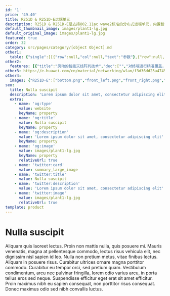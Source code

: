 ```yaml
---
id: '1'
price: '49.40'
title: R251D & R251D-E远端单元
description: R251D & R251D-E是支持802.11ac wave2标准的分布式远端单元，内置智能天线，可有效提升覆盖范围，支持2×2MIMO和两条空间流，整机速率1.267Gbps，适用于学校、酒店、医院以及办公会议室等房间密度大、墙体结构复杂的场景。
default_thumbnail_image: images/plant1-lg.jpg
default_original_image: images/plant1-lg.jpg
featured: true
order: 32
category: src/pages/category/[object Object].md
other1: 
  table: {"single":[[{"row":null,"col":null,"text":"参数"},{"row":null,"col":null,"text":"R251D & R251D-E"}],[{"row":null,"col":null,"text":"尺寸（长×宽×高）"},{"row":null,"col":null,"text":"150mm×86mm×32.5mm"}],[{"row":null,"col":null,"text":"电源输入"},{"row":null,"col":null,"text":"PoE供电：802.3af/at"}],[{"row":null,"col":null,"text":"接口"},{"row":null,"col":null,"text":"上行GE×1\n下行GE×4\n直通口RJ45×2\nUSB×1（仅R251D-E支持）"}],[{"row":null,"col":null,"text":"蓝牙"},{"row":null,"col":null,"text":"蓝牙4.1（仅R251D-E支持）"}],[{"row":null,"col":null,"text":"PoE输出"},{"row":null,"col":null,"text":"仅R251D-E支持：最大13.6W (802.3at供电时，GE4口支持PoE输出)"}],[{"row":null,"col":null,"text":"工作温度"},{"row":null,"col":null,"text":"0℃～+40℃"}],[{"row":null,"col":null,"text":"天线类型"},{"row":null,"col":null,"text":"内置智能天线"}],[{"row":null,"col":null,"text":"可同时在线的用户数量"},{"row":null,"col":null,"text":"≤256"}],[{"row":null,"col":null,"text":"最大发射功率"},{"row":null,"col":null,"text":"2.4G：23dBm（组合功率）\n5G：23dBm（组合功率）\n说明：实际发射功率遵照不同国家和地区法规而有所不同。"}],[{"row":null,"col":null,"text":"MIMO:空间流"},{"row":null,"col":null,"text":"2×2:2"}],[{"row":null,"col":null,"text":"无线协议"},{"row":null,"col":null,"text":"802.11a/b/g/n/ac/ac wave2"}],[{"row":null,"col":null,"text":"最高速率"},{"row":null,"col":null,"text":"1.267Gbps"}]]}
other2:
  features: [{"title":"灵动的智能天线阵列技术","dec":["","对终端进行精准覆盖，降低干扰，提升信号质量，信号随用户而动",""]},{"title":"安装灵活","dec":["","支持面板、挂墙、桌面等多种安装方式，便于部署",""]},{"title":"丰富的特性支持","dec":["","提供1个GE上行，4个GE下行接口，2个RJ45电话直通口（兼容RJ11）",""]}]
other3: https://e.huawei.com/cn/material/networking/wlan/f3d36dd23a474504b3c19cb2939fa1da
other4:
  images: {"R251D-E":["bottom.png","front_left.png","front_right.png","rear_top.png","right.png","stand_left.png","stand_right.png","top.png"]}
seo:
  title: Nulla suscipit
  description: 'Lorem ipsum dolor sit amet, consectetur adipiscing elit'
  extra:
    - name: 'og:type'
      value: website
      keyName: property
    - name: 'og:title'
      value: Nulla suscipit
      keyName: property
    - name: 'og:description'
      value: 'Lorem ipsum dolor sit amet, consectetur adipiscing elit'
      keyName: property
    - name: 'og:image'
      value: images/plant1-lg.jpg
      keyName: property
      relativeUrl: true
    - name: 'twitter:card'
      value: summary_large_image
    - name: 'twitter:title'
      value: Nulla suscipit
    - name: 'twitter:description'
      value: 'Lorem ipsum dolor sit amet, consectetur adipiscing elit'
    - name: 'twitter:image'
      value: images/plant1-lg.jpg
      relativeUrl: true
template: product
---
```


# Nulla suscipit

Aliquam quis laoreet lectus. Proin non mattis nulla, quis posuere mi. Mauris venenatis, magna at pellentesque commodo, lectus risus vehicula elit, nec dignissim nisl sapien id leo. Nulla non pretium metus, vitae finibus lectus. Aliquam in posuere risus. Curabitur ultrices ornare magna porttitor commodo. Curabitur eu tempor orci, sed pretium quam. Vestibulum condimentum, arcu nec pulvinar fringilla, lorem odio varius arcu, in porta tellus eros sed neque. Suspendisse efficitur eget erat sit amet efficitur. Proin maximus nibh eu sapien consequat, non porttitor risus consequat. Donec maximus odio sed nibh convallis luctus.